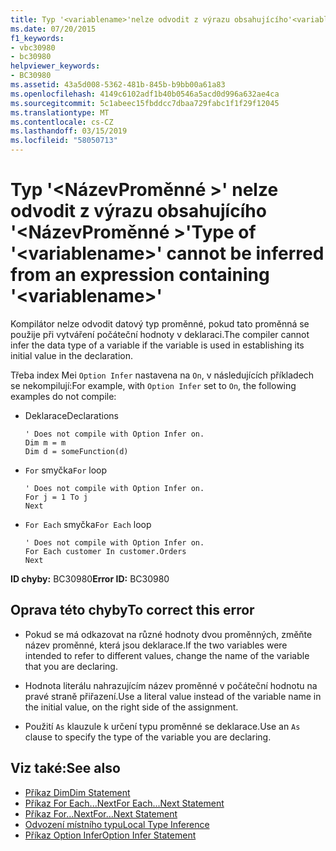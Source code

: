 ```yaml
---
title: Typ '<variablename>'nelze odvodit z výrazu obsahujícího'<variablename>.
ms.date: 07/20/2015
f1_keywords:
- vbc30980
- bc30980
helpviewer_keywords:
- BC30980
ms.assetid: 43a5d008-5362-481b-845b-b9bb00a61a83
ms.openlocfilehash: 4149c6102adf1b40b0546a5acd0d996a632ae4ca
ms.sourcegitcommit: 5c1abeec15fbddcc7dbaa729fabc1f1f29f12045
ms.translationtype: MT
ms.contentlocale: cs-CZ
ms.lasthandoff: 03/15/2019
ms.locfileid: "58050713"
---
```

# <a name="type-of-variablename-cannot-be-inferred-from-an-expression-containing-variablename"></a><span data-ttu-id="c2b7c-102">Typ '\<NázevProměnné >' nelze odvodit z výrazu obsahujícího '\<NázevProměnné >'</span><span class="sxs-lookup"><span data-stu-id="c2b7c-102">Type of '\<variablename>' cannot be inferred from an expression containing '\<variablename>'</span></span>
<span data-ttu-id="c2b7c-103">Kompilátor nelze odvodit datový typ proměnné, pokud tato proměnná se použije při vytváření počáteční hodnoty v deklaraci.</span><span class="sxs-lookup"><span data-stu-id="c2b7c-103">The compiler cannot infer the data type of a variable if the variable is used in establishing its initial value in the declaration.</span></span>  
  
 <span data-ttu-id="c2b7c-104">Třeba index Mei `Option Infer` nastavena na `On`, v následujících příkladech se nekompilují:</span><span class="sxs-lookup"><span data-stu-id="c2b7c-104">For example, with `Option Infer` set to `On`, the following examples do not compile:</span></span>  
  
-   <span data-ttu-id="c2b7c-105">Deklarace</span><span class="sxs-lookup"><span data-stu-id="c2b7c-105">Declarations</span></span>  
  
    ```  
    ' Does not compile with Option Infer on.  
    Dim m = m  
    Dim d = someFunction(d)  
    ```  
  
-   <span data-ttu-id="c2b7c-106">`For` smyčka</span><span class="sxs-lookup"><span data-stu-id="c2b7c-106">`For` loop</span></span>  
  
    ```  
    ' Does not compile with Option Infer on.  
    For j = 1 To j  
    Next  
    ```  
  
-   <span data-ttu-id="c2b7c-107">`For Each` smyčka</span><span class="sxs-lookup"><span data-stu-id="c2b7c-107">`For Each` loop</span></span>  
  
    ```  
    ' Does not compile with Option Infer on.  
    For Each customer In customer.Orders  
    Next  
    ```  
  
 <span data-ttu-id="c2b7c-108">**ID chyby:** BC30980</span><span class="sxs-lookup"><span data-stu-id="c2b7c-108">**Error ID:** BC30980</span></span>  
  
## <a name="to-correct-this-error"></a><span data-ttu-id="c2b7c-109">Oprava této chyby</span><span class="sxs-lookup"><span data-stu-id="c2b7c-109">To correct this error</span></span>  
  
-   <span data-ttu-id="c2b7c-110">Pokud se má odkazovat na různé hodnoty dvou proměnných, změňte název proměnné, která jsou deklarace.</span><span class="sxs-lookup"><span data-stu-id="c2b7c-110">If the two variables were intended to refer to different values, change the name of the variable that you are declaring.</span></span>  
  
-   <span data-ttu-id="c2b7c-111">Hodnota literálu nahrazujícím název proměnné v počáteční hodnotu na pravé straně přiřazení.</span><span class="sxs-lookup"><span data-stu-id="c2b7c-111">Use a literal value instead of the variable name in the initial value, on the right side of the assignment.</span></span>  
  
-   <span data-ttu-id="c2b7c-112">Použití `As` klauzule k určení typu proměnné se deklarace.</span><span class="sxs-lookup"><span data-stu-id="c2b7c-112">Use an `As` clause to specify the type of the variable you are declaring.</span></span>  
  
## <a name="see-also"></a><span data-ttu-id="c2b7c-113">Viz také:</span><span class="sxs-lookup"><span data-stu-id="c2b7c-113">See also</span></span>

- [<span data-ttu-id="c2b7c-114">Příkaz Dim</span><span class="sxs-lookup"><span data-stu-id="c2b7c-114">Dim Statement</span></span>](../../visual-basic/language-reference/statements/dim-statement.md)
- [<span data-ttu-id="c2b7c-115">Příkaz For Each...Next</span><span class="sxs-lookup"><span data-stu-id="c2b7c-115">For Each...Next Statement</span></span>](../../visual-basic/language-reference/statements/for-each-next-statement.md)
- [<span data-ttu-id="c2b7c-116">Příkaz For...Next</span><span class="sxs-lookup"><span data-stu-id="c2b7c-116">For...Next Statement</span></span>](../../visual-basic/language-reference/statements/for-next-statement.md)
- [<span data-ttu-id="c2b7c-117">Odvození místního typu</span><span class="sxs-lookup"><span data-stu-id="c2b7c-117">Local Type Inference</span></span>](../../visual-basic/programming-guide/language-features/variables/local-type-inference.md)
- [<span data-ttu-id="c2b7c-118">Příkaz Option Infer</span><span class="sxs-lookup"><span data-stu-id="c2b7c-118">Option Infer Statement</span></span>](../../visual-basic/language-reference/statements/option-infer-statement.md)
